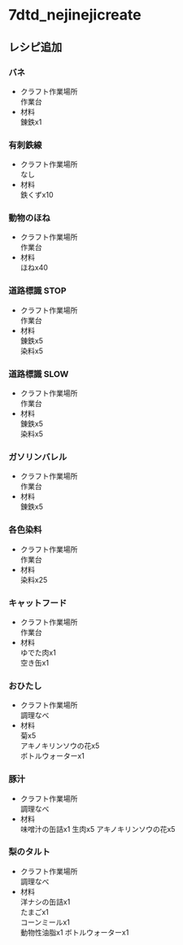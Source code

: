 # 7dtd_nejinejicreate

## レシピ追加

### バネ
- クラフト作業場所  
作業台
- 材料  
  錬鉄x1

### 有刺鉄線
- クラフト作業場所  
なし
- 材料  
鉄くずx10

### 動物のほね
- クラフト作業場所    
作業台
- 材料  
ほねx40

### 道路標識 STOP
- クラフト作業場所    
作業台
- 材料  
錬鉄x5  
染料x5

### 道路標識 SLOW
- クラフト作業場所    
作業台
- 材料  
錬鉄x5  
染料x5


### ガソリンバレル
- クラフト作業場所    
作業台
- 材料  
錬鉄x5

### 各色染料
- クラフト作業場所    
作業台
- 材料  
染料x25

### キャットフード
- クラフト作業場所    
作業台
- 材料  
ゆでた肉x1  
空き缶x1


### おひたし
- クラフト作業場所    
調理なべ  
- 材料  
菊x5  
アキノキリンソウの花x5  
ボトルウォーターx1  

### 豚汁
- クラフト作業場所    
調理なべ  
- 材料  
味噌汁の缶詰x1
生肉x5
アキノキリンソウの花x5  

### 梨のタルト
- クラフト作業場所  
調理なべ  
- 材料  
洋ナシの缶詰x1  
たまごx1  
コーンミールx1  
動物性油脂x1 
ボトルウォーターx1  

